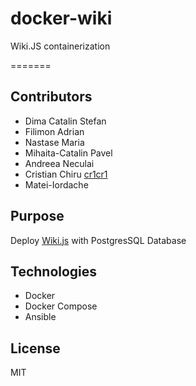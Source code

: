 # docker-wiki

Wiki.JS containerization


=======
## Contributors
- Dima Catalin Stefan
- Filimon Adrian
- Nastase Maria
- Mihaita-Catalin Pavel
- Andreea Neculai
- Cristian Chiru [cr1cr1](https://github.com/cr1cr1)
- Matei-Iordache

## Purpose

Deploy [Wiki.js](https://github.com/Requarks/wiki) with PostgresSQL Database

## Technologies

- Docker
- Docker Compose
- Ansible

## License

MIT
